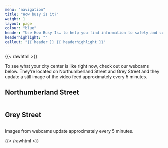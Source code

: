 ```yaml
---
menu: "navigation"
title: "How busy is it?"
weight: 1
layout: page
colour: "blue"
header: "Use How Busy Is… to help you find information to safely and confidently visit your city centre. "
headerhighlight: ""
callout: "{{ header }} {{ headerhighlight }}"
---
```

{{< rawhtml >}}
<p>To see what your city center is like right now, check out our webcams below. They’re located on Northumberland Street and Grey Street and they update a still image of the video feed approximately every 5 minutes.</p>
<h2>Northumberland Street</h2>
<div class="videoWrapper"><img :src="videoImage1" /></div>
<h2>Grey Street</h2>
<div class="videoWrapper"><img :src="videoImage2" /></div>
<p>Images from webcams update approximately every 5 minutes.</p>
{{< /rawhtml >}}